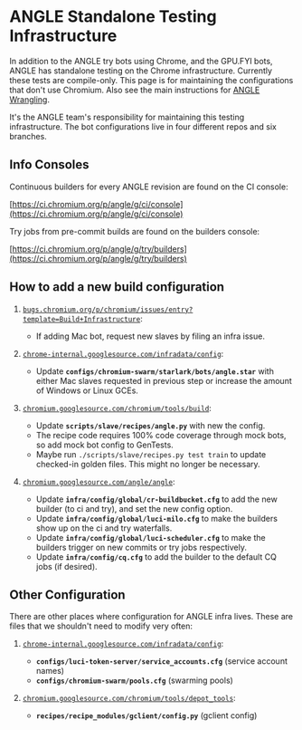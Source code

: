 # ANGLE Standalone Testing Infrastructure

In addition to the ANGLE try bots using Chrome, and the GPU.FYI bots, ANGLE
has standalone testing on the Chrome infrastructure. Currently these tests are
compile-only. This page is for maintaining the configurations that don't use
Chromium. Also see the main instructions for [ANGLE Wrangling](ANGLEWrangling.md).

It's the ANGLE team's responsibility for maintaining this testing
infrastructure. The bot configurations live in four different repos and six
branches.

## Info Consoles

Continuous builders for every ANGLE revision are found on the CI console:

[https://ci.chromium.org/p/angle/g/ci/console](https://ci.chromium.org/p/angle/g/ci/console)

Try jobs from pre-commit builds are found on the builders console:

[https://ci.chromium.org/p/angle/g/try/builders](https://ci.chromium.org/p/angle/g/try/builders)

## How to add a new build configuration

 1. [`bugs.chromium.org/p/chromium/issues/entry?template=Build+Infrastructure`](http://bugs.chromium.org/p/chromium/issues/entry?template=Build+Infrastructure):

    * If adding Mac bot, request new slaves by filing an infra issue.

 1. [`chrome-internal.googlesource.com/infradata/config`](http://chrome-internal.googlesource.com/infradata/config):

    * Update **`configs/chromium-swarm/starlark/bots/angle.star`** with either Mac slaves requested in previous step or increase the amount of Windows or Linux GCEs.

 1. [`chromium.googlesource.com/chromium/tools/build`](https://chromium.googlesource.com/chromium/tools/build):

    * Update **`scripts/slave/recipes/angle.py`** with new the config.
    * The recipe code requires 100% code coverage through mock bots, so add mock bot config to GenTests.
    * Maybe run `./scripts/slave/recipes.py test train` to update checked-in golden files. This might no longer be necessary.

 1. [`chromium.googlesource.com/angle/angle`](http://chromium.googlesource.com/angle/angle):

    * Update **`infra/config/global/cr-buildbucket.cfg`** to add the new builder (to ci and try), and set the new config option.
    * Update **`infra/config/global/luci-milo.cfg`** to make the builders show up on the ci and try waterfalls.
    * Update **`infra/config/global/luci-scheduler.cfg`** to make the builders trigger on new commits or try jobs respectively.
    * Update **`infra/config/cq.cfg`** to add the builder to the default CQ jobs (if desired).

## Other Configuration

There are other places where configuration for ANGLE infra lives. These are files that we shouldn't need to modify very often:

 1. [`chrome-internal.googlesource.com/infradata/config`](http://chrome-internal.googlesource.com/infradata/config):

    * **`configs/luci-token-server/service_accounts.cfg`** (service account names)
    * **`configs/chromium-swarm/pools.cfg`** (swarming pools)

 1. [`chromium.googlesource.com/chromium/tools/depot_tools`](http://chromium.googlesource.com/chromium/tools/depot_tools):

    * **`recipes/recipe_modules/gclient/config.py`** (gclient config)
